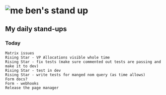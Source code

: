 # ![me](https://avatars2.githubusercontent.com/u/5232044?s=50&v=4) ben's stand up

## My daily stand-ups
 
### Today

    Matrix issues
    Rising Star - VP Allocations visible whole time
    Rising Star - fix tests (make sure commented out tests are passing and make it to dev)
    Rising Star - test in dev
    Rising Star - write tests for manged nom query (as time allows)
    Form docs?
    Form - webhooks
    Release the page manager

